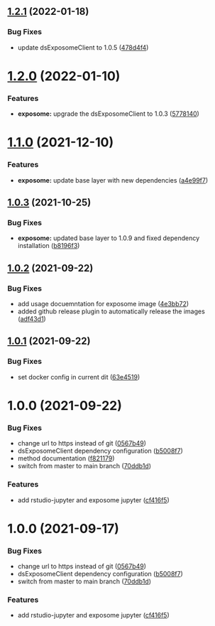 ## [1.2.1](https://github.com/datashield/docker-jupyter-rstudio-base/compare/@datashield/rstudio-jupyter-exposome-v1.2.0...@datashield/rstudio-jupyter-exposome-v1.2.1) (2022-01-18)


### Bug Fixes

* update dsExposomeClient to 1.0.5 ([478d4f4](https://github.com/datashield/docker-jupyter-rstudio-base/commit/478d4f43c6ef05b89e4b682a3411e8b7b7a7237a))

# [1.2.0](https://github.com/datashield/docker-jupyter-rstudio-base/compare/@datashield/rstudio-jupyter-exposome-v1.1.0...@datashield/rstudio-jupyter-exposome-v1.2.0) (2022-01-10)


### Features

* **exposome:** upgrade the dsExposomeClient to 1.0.3 ([5778140](https://github.com/datashield/docker-jupyter-rstudio-base/commit/5778140ac413349954d47898ff450ac118316ebb))

# [1.1.0](https://github.com/datashield/docker-jupyter-rstudio-base/compare/@datashield/rstudio-jupyter-exposome-v1.0.3...@datashield/rstudio-jupyter-exposome-v1.1.0) (2021-12-10)


### Features

* **exposome:** update base layer with new dependencies ([a4e99f7](https://github.com/datashield/docker-jupyter-rstudio-base/commit/a4e99f7749a1e9468da4215d88b860d3edab6a42))

## [1.0.3](https://github.com/datashield/docker-jupyter-rstudio-base/compare/@datashield/rstudio-jupyter-exposome-v1.0.2...@datashield/rstudio-jupyter-exposome-v1.0.3) (2021-10-25)


### Bug Fixes

* **exposome:** updated base layer to 1.0.9 and fixed dependency installation ([b8196f3](https://github.com/datashield/docker-jupyter-rstudio-base/commit/b8196f3c91cd77c1a942566e53fdbefe3d6a6b3d))

## [1.0.2](https://github.com/datashield/docker-jupyter-rstudio-base/compare/@datashield/rstudio-jupyter-exposome-v1.0.1...@datashield/rstudio-jupyter-exposome-v1.0.2) (2021-09-22)


### Bug Fixes

* add usage docuemntation for exposome image ([4e3bb72](https://github.com/datashield/docker-jupyter-rstudio-base/commit/4e3bb723cd3d61f0b36d88353f1251554dea4b25))
* added github release plugin to automatically release the images ([adf43d1](https://github.com/datashield/docker-jupyter-rstudio-base/commit/adf43d13220eef8f6fc583af0cd27adeb80b2240))

## [1.0.1](https://github.com/datashield/docker-jupyter-rstudio-base/compare/@datashield/rstudio-jupyter-exposome-v1.0.0...@datashield/rstudio-jupyter-exposome-v1.0.1) (2021-09-22)


### Bug Fixes

* set docker config in current dit ([63e4519](https://github.com/datashield/docker-jupyter-rstudio-base/commit/63e451989fcc8906c154c888e1e0a5b92a7f4260))

# 1.0.0 (2021-09-22)


### Bug Fixes

* change url to https instead of git ([0567b49](https://github.com/datashield/docker-jupyter-rstudio-base/commit/0567b496ecd84a684fe6bf74879d6348d16f3be9))
* dsExposomeClient dependency configuration ([b5008f7](https://github.com/datashield/docker-jupyter-rstudio-base/commit/b5008f730e0a7e33058fbadffb8cda9e9b9bf734))
* method documentation ([f821179](https://github.com/datashield/docker-jupyter-rstudio-base/commit/f821179a0c7969cbc88253ce029197f7d5021e62))
* switch from master to main branch ([70ddb1d](https://github.com/datashield/docker-jupyter-rstudio-base/commit/70ddb1dc4a3edeef5138303c2379159c0d8d4c73))


### Features

* add rstudio-jupyter and exposome jupyter ([cf416f5](https://github.com/datashield/docker-jupyter-rstudio-base/commit/cf416f5aefae387c716a864b4d3894549c6205f6))

# 1.0.0 (2021-09-17)


### Bug Fixes

* change url to https instead of git ([0567b49](https://github.com/datashield/docker-jupyter-rstudio-base/commit/0567b496ecd84a684fe6bf74879d6348d16f3be9))
* dsExposomeClient dependency configuration ([b5008f7](https://github.com/datashield/docker-jupyter-rstudio-base/commit/b5008f730e0a7e33058fbadffb8cda9e9b9bf734))
* switch from master to main branch ([70ddb1d](https://github.com/datashield/docker-jupyter-rstudio-base/commit/70ddb1dc4a3edeef5138303c2379159c0d8d4c73))


### Features

* add rstudio-jupyter and exposome jupyter ([cf416f5](https://github.com/datashield/docker-jupyter-rstudio-base/commit/cf416f5aefae387c716a864b4d3894549c6205f6))
